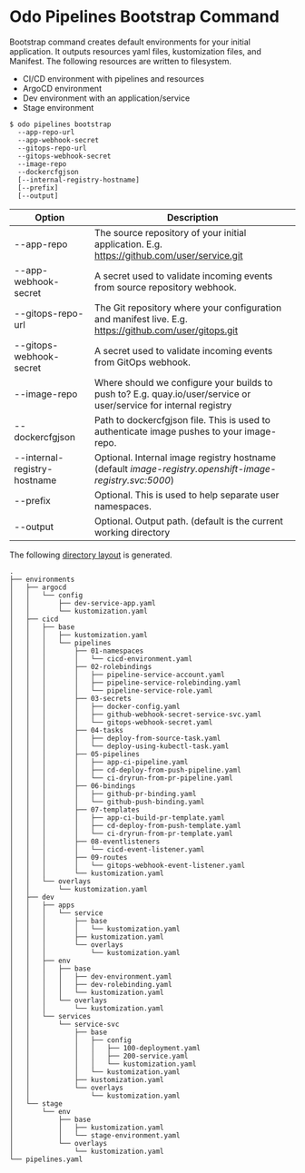 # Odo Pipelines Bootstrap Command

Bootstrap command creates default environments for your initial application.  It outputs resources yaml files, kustomization files, and Manifest.  The following resources are written to filesystem.
   
* CI/CD environment with pipelines and resources
* ArgoCD environment
* Dev environment with an application/service
* Stage environment

```shell
$ odo pipelines bootstrap 
  --app-repo-url 
  --app-webhook-secret 
  --gitops-repo-url
  --gitops-webhook-secret
  --image-repo
  --dockercfgjson 
  [--internal-registry-hostname]
  [--prefix]
  [--output]
```

| Option                  | Description |
| ----------------------- | ----------- |
| --app-repo | The source repository of your initial application.   E.g. https://github.com/user/service.git |
| --app-webhook-secret | A secret used to validate incoming events from source repository webhook. |
| --gitops-repo-url | The Git repository where your configuration and manifest live. E.g. https://github.com/user/gitops.git|
| --gitops-webhook-secret | A secret used to validate incoming events from GitOps webhook. |
| --image-repo | Where should we configure your builds to push to? E.g. quay.io/user/service or user/service for internal registry|
| --dockercfgjson | Path to dockercfgjson file.  This is used to authenticate image pushes to your image-repo. |
| --internal-registry-hostname | Optional. Internal image registry hostname (default _image-registry.openshift-image-registry.svc:5000_)
| --prefix                | Optional.  This is used to help separate user namespaces. |
| --output                | Optional.  Output path.  (default is the current working directory|

The following [directory layout](output) is generated.

```shell
.
├── environments
│   ├── argocd
│   │   └── config
│   │       ├── dev-service-app.yaml
│   │       └── kustomization.yaml
│   ├── cicd
│   │   ├── base
│   │   │   ├── kustomization.yaml
│   │   │   └── pipelines
│   │   │       ├── 01-namespaces
│   │   │       │   └── cicd-environment.yaml
│   │   │       ├── 02-rolebindings
│   │   │       │   ├── pipeline-service-account.yaml
│   │   │       │   ├── pipeline-service-rolebinding.yaml
│   │   │       │   └── pipeline-service-role.yaml
│   │   │       ├── 03-secrets
│   │   │       │   ├── docker-config.yaml
│   │   │       │   ├── github-webhook-secret-service-svc.yaml
│   │   │       │   └── gitops-webhook-secret.yaml
│   │   │       ├── 04-tasks
│   │   │       │   ├── deploy-from-source-task.yaml
│   │   │       │   └── deploy-using-kubectl-task.yaml
│   │   │       ├── 05-pipelines
│   │   │       │   ├── app-ci-pipeline.yaml
│   │   │       │   ├── cd-deploy-from-push-pipeline.yaml
│   │   │       │   └── ci-dryrun-from-pr-pipeline.yaml
│   │   │       ├── 06-bindings
│   │   │       │   ├── github-pr-binding.yaml
│   │   │       │   └── github-push-binding.yaml
│   │   │       ├── 07-templates
│   │   │       │   ├── app-ci-build-pr-template.yaml
│   │   │       │   ├── cd-deploy-from-push-template.yaml
│   │   │       │   └── ci-dryrun-from-pr-template.yaml
│   │   │       ├── 08-eventlisteners
│   │   │       │   └── cicd-event-listener.yaml
│   │   │       ├── 09-routes
│   │   │       │   └── gitops-webhook-event-listener.yaml
│   │   │       └── kustomization.yaml
│   │   └── overlays
│   │       └── kustomization.yaml
│   ├── dev
│   │   ├── apps
│   │   │   └── service
│   │   │       ├── base
│   │   │       │   └── kustomization.yaml
│   │   │       ├── kustomization.yaml
│   │   │       └── overlays
│   │   │           └── kustomization.yaml
│   │   ├── env
│   │   │   ├── base
│   │   │   │   ├── dev-environment.yaml
│   │   │   │   ├── dev-rolebinding.yaml
│   │   │   │   └── kustomization.yaml
│   │   │   └── overlays
│   │   │       └── kustomization.yaml
│   │   └── services
│   │       └── service-svc
│   │           ├── base
│   │           │   ├── config
│   │           │   │   ├── 100-deployment.yaml
│   │           │   │   ├── 200-service.yaml
│   │           │   │   └── kustomization.yaml
│   │           │   └── kustomization.yaml
│   │           ├── kustomization.yaml
│   │           └── overlays
│   │               └── kustomization.yaml
│   └── stage
│       └── env
│           ├── base
│           │   ├── kustomization.yaml
│           │   └── stage-environment.yaml
│           └── overlays
│               └── kustomization.yaml
└── pipelines.yaml
```

